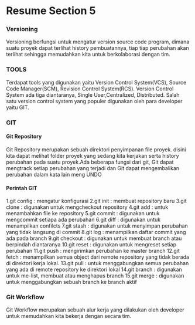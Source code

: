 # Resume Section 5

### Versioning
Versioning berfungsi untuk mengatur version source code program, dimana suatu proyek dapat terlihat history pembuatannya, tiap tiap perubahan akan terlihat sehingga memudahkan kita untuk berkolaborasi dengan tim.

### TOOLS
Terdapat tools yang digunakan yaitu Version Control System(VCS), Source Code Manager(SCM), Revision Control System(RCS).
Version Control System ada tiga diantaranya, Single User,Centralized, Distributed. Salah satu version control system yang populer digunakan oleh para developer yaitu GIT.

### GIT
#### Git Repository
Git Repository merupakan sebuah direktori penyimpanan file proyek. disini kita dapat melihat folder proyek yang sedang kita kerjakan serta history perubahan pada suatu proyek.Ada beberapa fungsi dari git, Git dapat mengtrack setiap perubahan yang terjadi dan Git dapat mengembalikan perubahan dalam kata lain meng UNDO
#### Perintah GIT
1.git config : mengatur konfigurasi 
2.git init : membuat repository baru
3.git clone : digunakan untuk mengcheckout repository
4.git add : untuk menambahkan file ke repository
5.git commit : digunakan untuk mengcommit setiapa ada perubahan
6.git diff : digunakan untuk menampilkan confilcts
7.git stash : digunakan untuk menyimpan perubahan yang tidak langsung di commit
8.git log : menampilkan daftar commit yang ada pada branch
9.git checkout : digunakan untuk membuat branch atau berpindah diantaranya
10.git reset : digunakan untuk mengreset setiap perubahan
11.git push : mengirimkan perubahan ke master branch
12.git fetch : menampilkan semua object dari remote repository yang tidak berada di direktori kerja lokal. 
13.git pull : untuk menggabungkan semua perubahan yang ada di remote repository ke direktori lokal
14.git branch : digunakan untuk me-list, membuat atau menghapus branch
15.git merge : digunakan untuk menggabungkan sebuah branch ke branch aktif

### Git Workflow
Git Workflow merupakan sebuah alur kerja yang dilakukan oleh developer untuk memudahkan kita bekerja dengan secara tim.